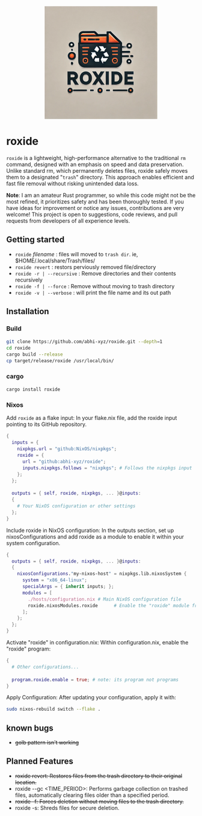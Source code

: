 <div id="header" align="center">
  <img src="./assets/roxide_logo.webp" width="300"/>
</div>


# roxide

`roxide` is a lightweight, high-performance alternative to the traditional `rm` command, designed with an emphasis on speed and data preservation. Unlike standard rm, which permanently deletes files, roxide safely moves them to a designated "`trash`" directory. This approach enables efficient and fast file removal without risking unintended data loss.


**Note**: I am an amateur Rust programmer, so while this code might not be the most refined, it prioritizes safety and has been thoroughly tested. If you have ideas for improvement or notice any issues, contributions are very welcome! This project is open to suggestions, code reviews, and pull requests from developers of all experience levels.


## Getting started

- `roxide` _filename_ : files will moved to `trash dir`. ie, $HOME/.local/share/Trash/files/
- `roxide revert` : restors perviously removed file/directory
- `roxide -r | --recursive` : Remove directories and their contents recursively
- `roxide -f | --force` : Remove without moving to trash directory
- `roxide -v | --verbose` : will print the file name and its out path



## Installation

### Build

```bash
git clone https://github.com/abhi-xyz/roxide.git --depth=1 
cd roxide
cargo build --release
cp target/release/roxide /usr/local/bin/
```

### cargo

```bash
cargo install roxide
```

### Nixos

Add `roxide` as a flake input: In your flake.nix file, add the roxide input pointing to its GitHub repository.
```nix
{
  inputs = {
    nixpkgs.url = "github:NixOS/nixpkgs";
    roxide = {
      url = "github:abhi-xyz/roxide";
      inputs.nixpkgs.follows = "nixpkgs"; # Follows the nixpkgs input
    };
  };

  outputs = { self, roxide, nixpkgs, ... }@inputs:
  {
    # Your NixOS configuration or other settings
  };
}
```

Include roxide in NixOS configuration: In the outputs section, set up nixosConfigurations and add roxide as a module to enable it within your system configuration.
```nix
{
  outputs = { self, roxide, nixpkgs, ... }@inputs:
  {
    nixosConfigurations."my-nixos-host" = nixpkgs.lib.nixosSystem {
      system = "x86_64-linux";
      specialArgs = { inherit inputs; };
      modules = [
        ./hosts/configuration.nix # Main NixOS configuration file
        roxide.nixosModules.roxide      # Enable the "roxide" module from the flake
      ];
    };
  };
}
```
Activate "roxide" in configuration.nix: Within configuration.nix, enable the "roxide" program:
```nix
{
  # Other configurations...
  
  program.roxide.enable = true; # note: its program not programs
}
```
Apply Configuration: After updating your configuration, apply it with:
```bash
sudo nixos-rebuild switch --flake .
```

## known bugs
- ~~golb pattern isn't working~~

## Planned Features
- ~~roxide revert:  Restores files from the trash directory to their original location.~~
- roxide --gc <TIME_PERIOD>:  Performs garbage collection on trashed files, automatically clearing files older than a specified period.
- ~~roxide -f:  Forces deletion without moving files to the trash directory.~~
- roxide -s:  Shreds files for secure deletion.
